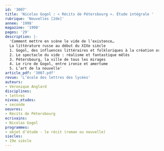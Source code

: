 ```yaml
---
id: '3007'
title: 'Nicolas Gogol : « Récits de Pétersbourg ». Étude intégrale '
rubrique: 'Nouvelles [2de]'
annee: '1998'
magazine: '1998'
pages: '29'
description: |-
  'Comment mettre en scène le vide de l’existence…
  La littérature russe au début du XIXe siècle
  1. Gogol, des influences littéraires et folkloriques à la création originale
  2. Le spectacle du vide : réalisme et fantastique mêlés
  3. Pétersbourg, la ville de tous les mirages
  4. Le rire de Gogol, entre ironie et amertume
  5. L’art de la nouvelle'
article_pdf: '3007.pdf'
revue: 'L’école des lettres des lycées'
auteurs:
- Véronique Anglard
disciplines:
- lettres
niveau_etudes:
- seconde
oeuvres:
- Récits de Pétersbourg
ecrivains:
- Nicolas Gogol
programmes:
- objet d’étude - le récit (roman ou nouvelle)
siecles:
- 19e siècle
---
```


